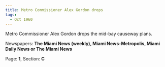 ```yaml
---  
title: Metro Commissioner Alex Gordon drops  
tags:  
  - Oct 1960  
---  
```

  
Metro Commissioner Alex Gordon drops the mid-bay causeway plans.  
  
Newspapers: **The Miami News (weekly), Miami News-Metropolis, Miami Daily News or The Miami News**  
  
Page: **1**, Section: **C** 
